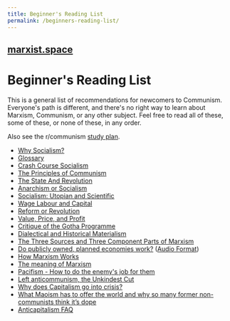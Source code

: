 ```yaml
---
title: Beginner's Reading List
permalink: /beginners-reading-list/
---
```


## [marxist.space](https://marxist.space)

# Beginner's Reading List

This is a general list of recommendations for newcomers to Communism.
Everyone's path is different, and there's no right way to learn about Marxism, Communism, or any other subject.
Feel free to read all of these, some of these, or none of these, in any order.

Also see the r/communism
[study plan](https://www.reddit.com/r/communism/comments/wisiw/basic_marxismleninism_study_plan/).

* [Why Socialism?](https://monthlyreview.org/2009/05/01/why-socialism/)
* [Glossary](https://www.socialism101.com/dictionary)
* [Crash Course Socialism](https://github.com/dessalines/essays/blob/master/crash_course_socialism.md)
* [The Principles of Communism](https://www.marxists.org/archive/marx/works/1847/11/prin-com.htm)
* [The State And Revolution](https://www.marxists.org/archive/lenin/works/1917/staterev/)
* [Anarchism or Socialism](https://www.marxists.org/reference/archive/stalin/works/1906/12/x01.htm)
* [Socialism: Utopian and Scientific](https://www.marxists.org/archive/marx/works/1880/soc-utop/index.htm)
* [Wage Labour and Capital](https://www.marxists.org/archive/marx/works/1847/wage-labour/)
* [Reform or Revolution](https://www.marxists.org/archive/luxemburg/1900/reform-revolution/)
* [Value, Price, and Profit](https://www.marxists.org/archive/marx/works/1865/value-price-profit/index.htm)
* [Critique of the Gotha Programme](https://www.marxists.org/archive/marx/works/1875/gotha/)
* [Dialectical and Historical Materialism](https://www.marxists.org/reference/archive/stalin/works/1938/09.htm)
* [The Three Sources and Three Component Parts of Marxism](https://www.marxists.org/archive/lenin/works/1913/mar/x01.htm)
* [Do publicly owned, planned economies work?](https://gowans.blog/2012/12/21/do-publicly-owned-planned-economies-work/) ([Audio Format](https://invidio.us/playlist?list=PL0-IkmzWbjobDdDbSC_YgZfV94BQiRIB8))
* [How Marxism Works](https://www.marxists.org/archive/harman/1979/marxism/index.html)
* [The meaning of Marxism](https://www.amazon.com/Meaning-Marxism-Paul-DAmato/dp/1931859299)
* [Pacifism - How to do the enemy's job for them](https://theredphoenixapl.org/2011/08/11/pacifism-how-to-do-the-enemys-job-for-them/)
* [Left anticommunism, the Unkindest Cut](http://www.greanvillepost.com/2015/05/23/left-anticommunism-the-unkindest-cut/)
* [Why does Capitalism go into crisis?](http://www.marxist.com/why-does-capitalism-go-into-crisis.htm)
* [What Maoism has to offer the world and why so many former non-communists think it’s dope](https://jiminykrix.wordpress.com/2016/09/14/what-maoism-has-to-offer-the-world-and-why-so-many-former-non-communists-think-its-dope/)
* [Anticapitalism FAQ](http://anticapitalismfaq.com/)
